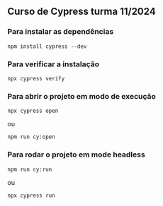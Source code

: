 ## Curso de Cypress turma 11/2024

### Para instalar as dependências
```
npm install cypress --dev
```

### Para verificar a instalação
```
npx cypress verify
```
### Para abrir o projeto em modo de execução
```
npx cypress open
```
ou
```
npm run cy:open
```
### Para rodar o projeto em mode headless
```
npm run cy:run
``` 
ou 
```
npx cypress run
```